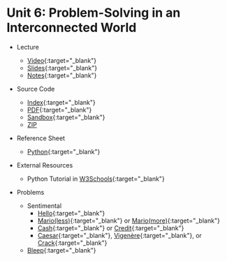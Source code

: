 # Unit 6: Problem-Solving in an Interconnected World

* Lecture
  * [Video](https://video.cs50.net/2018/fall/lectures/6){:target="_blank"}
  * [Slides](https://cdn.cs50.net/2018/fall/lectures/6/lecture6.pdf){:target="_blank"}
  * [Notes](notes){:target="_blank"}

* Source Code
  * [Index](https://cdn.cs50.net/2018/fall/lectures/6/src6/){:target="_blank"}
  * [PDF](https://cdn.cs50.net/2018/fall/lectures/6/src6.pdf){:target="_blank"}
  * [Sandbox](https://sandbox.cs50.io/bf2e6473-45bc-4ac4-bee2-7cd9b89aa6a8){:target="_blank"}
  * [ZIP](https://cdn.cs50.net/2018/fall/lectures/6/src6.zip)

* Reference Sheet
  * [Python](https://ap.cs50.school/assets/pdfs/python.pdf){:target="_blank"}
  
* External Resources
  * Python Tutorial in [W3Schools](https://www.w3schools.com/python/default.asp){:target="_blank"}
  
* Problems
  <!--* [Analyze This](https://docs.cs50.net/2019/ap/problems/analyze/analyze.html)-->
  * Sentimental
    * [Hello](https://docs.cs50.net/2019/ap/problems/sentimental/hello/hello.html){:target="_blank"}
    * [Mario(less)](https://docs.cs50.net/2019/ap/problems/sentimental/mario/less/mario.html){:target="_blank"} or [Mario(more)](https://docs.cs50.net/2019/ap/problems/sentimental/mario/more/mario.html){:target="_blank"}
    * [Cash](https://docs.cs50.net/2019/ap/problems/sentimental/cash/cash.html){:target="_blank"} or [Credit](https://docs.cs50.net/2019/ap/problems/sentimental/credit/credit.html){:target="_blank"}
    * [Caesar](https://docs.cs50.net/2019/ap/problems/sentimental/caesar/caesar.html){:target="_blank"}, [Vigenère](https://docs.cs50.net/2019/ap/problems/sentimental/vigenere/vigenere.html){:target="_blank"}, or [Crack](https://docs.cs50.net/2019/ap/problems/sentimental/crack/crack.html){:target="_blank"}
  * [Bleep](https://docs.cs50.net/2019/ap/problems/bleep/bleep.html){:target="_blank"}




